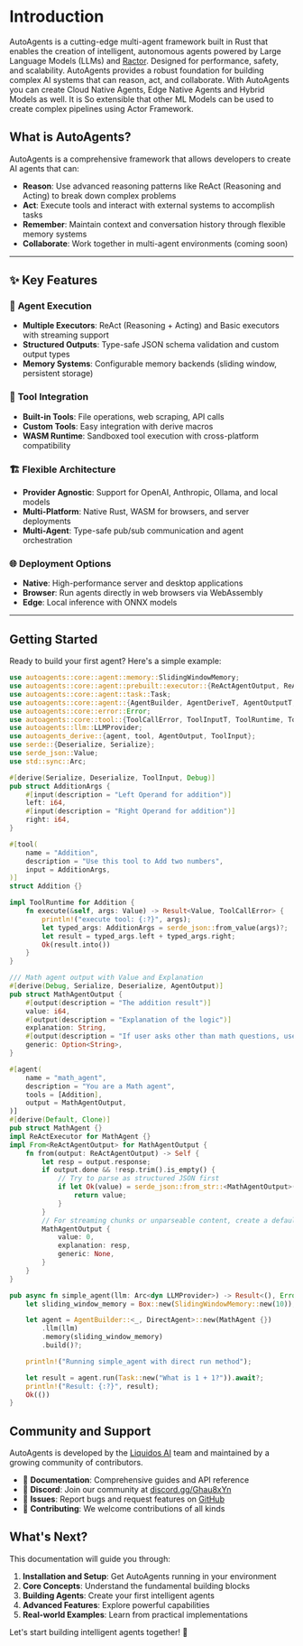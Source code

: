 # Introduction

AutoAgents is a cutting-edge multi-agent framework built in Rust that enables the creation of intelligent, autonomous
agents powered by Large Language Models (LLMs) and [Ractor](https://github.com/slawlor/ractor). Designed for
performance, safety, and scalability. AutoAgents provides a robust foundation for building complex AI systems that can
reason, act, and collaborate. With AutoAgents you can create Cloud Native Agents, Edge Native Agents and Hybrid Models
as well. It is So extensible
that other ML Models can be used to create complex pipelines using Actor Framework.

## What is AutoAgents?

AutoAgents is a comprehensive framework that allows developers to create AI agents that can:

- **Reason**: Use advanced reasoning patterns like ReAct (Reasoning and Acting) to break down complex problems
- **Act**: Execute tools and interact with external systems to accomplish tasks
- **Remember**: Maintain context and conversation history through flexible memory systems
- **Collaborate**: Work together in multi-agent environments (coming soon)

---

## ✨ Key Features

### 🤖 **Agent Execution**

- **Multiple Executors**: ReAct (Reasoning + Acting) and Basic executors with streaming support
- **Structured Outputs**: Type-safe JSON schema validation and custom output types
- **Memory Systems**: Configurable memory backends (sliding window, persistent storage)

### 🔧 **Tool Integration**

- **Built-in Tools**: File operations, web scraping, API calls
- **Custom Tools**: Easy integration with derive macros
- **WASM Runtime**: Sandboxed tool execution with cross-platform compatibility

### 🏗️ **Flexible Architecture**

- **Provider Agnostic**: Support for OpenAI, Anthropic, Ollama, and local models
- **Multi-Platform**: Native Rust, WASM for browsers, and server deployments
- **Multi-Agent**: Type-safe pub/sub communication and agent orchestration

### 🌐 **Deployment Options**

- **Native**: High-performance server and desktop applications
- **Browser**: Run agents directly in web browsers via WebAssembly
- **Edge**: Local inference with ONNX models

---

## Getting Started

Ready to build your first agent? Here's a simple example:

```rust
use autoagents::core::agent::memory::SlidingWindowMemory;
use autoagents::core::agent::prebuilt::executor::{ReActAgentOutput, ReActExecutor};
use autoagents::core::agent::task::Task;
use autoagents::core::agent::{AgentBuilder, AgentDeriveT, AgentOutputT, DirectAgent};
use autoagents::core::error::Error;
use autoagents::core::tool::{ToolCallError, ToolInputT, ToolRuntime, ToolT};
use autoagents::llm::LLMProvider;
use autoagents_derive::{agent, tool, AgentOutput, ToolInput};
use serde::{Deserialize, Serialize};
use serde_json::Value;
use std::sync::Arc;

#[derive(Serialize, Deserialize, ToolInput, Debug)]
pub struct AdditionArgs {
    #[input(description = "Left Operand for addition")]
    left: i64,
    #[input(description = "Right Operand for addition")]
    right: i64,
}

#[tool(
    name = "Addition",
    description = "Use this tool to Add two numbers",
    input = AdditionArgs,
)]
struct Addition {}

impl ToolRuntime for Addition {
    fn execute(&self, args: Value) -> Result<Value, ToolCallError> {
        println!("execute tool: {:?}", args);
        let typed_args: AdditionArgs = serde_json::from_value(args)?;
        let result = typed_args.left + typed_args.right;
        Ok(result.into())
    }
}

/// Math agent output with Value and Explanation
#[derive(Debug, Serialize, Deserialize, AgentOutput)]
pub struct MathAgentOutput {
    #[output(description = "The addition result")]
    value: i64,
    #[output(description = "Explanation of the logic")]
    explanation: String,
    #[output(description = "If user asks other than math questions, use this to answer them.")]
    generic: Option<String>,
}

#[agent(
    name = "math_agent",
    description = "You are a Math agent",
    tools = [Addition],
    output = MathAgentOutput,
)]
#[derive(Default, Clone)]
pub struct MathAgent {}
impl ReActExecutor for MathAgent {}
impl From<ReActAgentOutput> for MathAgentOutput {
    fn from(output: ReActAgentOutput) -> Self {
        let resp = output.response;
        if output.done && !resp.trim().is_empty() {
            // Try to parse as structured JSON first
            if let Ok(value) = serde_json::from_str::<MathAgentOutput>(&resp) {
                return value;
            }
        }
        // For streaming chunks or unparseable content, create a default response
        MathAgentOutput {
            value: 0,
            explanation: resp,
            generic: None,
        }
    }
}

pub async fn simple_agent(llm: Arc<dyn LLMProvider>) -> Result<(), Error> {
    let sliding_window_memory = Box::new(SlidingWindowMemory::new(10));

    let agent = AgentBuilder::<_, DirectAgent>::new(MathAgent {})
        .llm(llm)
        .memory(sliding_window_memory)
        .build()?;

    println!("Running simple_agent with direct run method");

    let result = agent.run(Task::new("What is 1 + 1?")).await?;
    println!("Result: {:?}", result);
    Ok(())
}
```

## Community and Support

AutoAgents is developed by the [Liquidos AI](https://liquidos.ai) team and maintained by a growing community of
contributors.

- 📖 **Documentation**: Comprehensive guides and API reference
- 💬 **Discord**: Join our community at [discord.gg/Ghau8xYn](https://discord.gg/Ghau8xYn)
- 🐛 **Issues**: Report bugs and request features on [GitHub](https://github.com/liquidos-ai/AutoAgents)
- 🤝 **Contributing**: We welcome contributions of all kinds

## What's Next?

This documentation will guide you through:

1. **Installation and Setup**: Get AutoAgents running in your environment
2. **Core Concepts**: Understand the fundamental building blocks
3. **Building Agents**: Create your first intelligent agents
4. **Advanced Features**: Explore powerful capabilities
5. **Real-world Examples**: Learn from practical implementations

Let's start building intelligent agents together! 🚀
